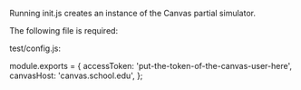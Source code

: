 Running init.js creates an instance of the Canvas partial simulator.

The following file is required:

test/config.js:

module.exports = {
  accessToken: 'put-the-token-of-the-canvas-user-here',
  canvasHost: 'canvas.school.edu',
};
